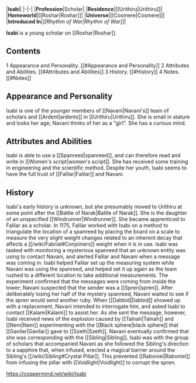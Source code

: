 |**Isabi**|
|-|-|
|**Profession**|Scholar|
|**Residence**|[[Urithiru\|Urithiru]]|
|**Homeworld**|[[Roshar\|Roshar]]|
|**Universe**|[[Cosmere\|Cosmere]]|
|**Introduced In**|*[[Rhythm of War\|Rhythm of War]]*|

**Isabi** is a young scholar on [[Roshar\|Roshar]].

## Contents

1 Appearance and Personality. [[#Appearance and Personality]] 
2 Attributes and Abilities. [[#Attributes and Abilities]] 
3 History. [[#History]] 
4 Notes. [[#Notes]] 


## Appearance and Personality
Isabi is one of the younger members of [[Navani\|Navani's]] team of scholars and [[Ardent\|ardents]] in [[Urithiru\|Urithiru]]. She is small in stature and looks her age; Navani thinks of her as a "girl". She has a curious mind.

## Attributes and Abilities
Isabi is able to use a [[Spanreed\|spanreed]], and can therefore read and write in [[Women's script\|women's script]]. She has received some training in engineering and the scientific method. Despite her youth, Isabi seems to have the full trust of [[Falilar\|Falilar]] and Navani.

## History
Isabi's early history is unknown, but she presumably moved to Urithiru at some point after the [[Battle of Narak\|Battle of Narak]]. She is the daughter of an unspecified [[Windrunner\|Windrunner]].
She became apprenticed to Falilar as a scholar. In 1175, Falilar worked with Isabi on a method to triangulate the location of a spanreed by placing the board on a scale to measure the very slight weight changes related to an inherent decay that affects a [[/wiki/Fabrial#Conjoiners]] weight when it is in use. Isabi was tasked with monitoring a mysterious spanreed that an unknown entity was using to contact Navani, and alerted Falilar and Navani when a message was coming in. Isabi helped Falilar set up the measuring system while Navani was using the spanreed, and helped set it up again as the team rushed to a different location to take additional measurements. The experiment confirmed that the messages were coming from inside the tower; Navani suspected that the sender was a [[Spren\|spren]].
After deliberately losing her half of the mystery spanreed, Navani waited to see if the spren would send another ruby. When [[Dabbid\|Dabbid]] showed up with a replacement, Navani intended to interrogate him, and asked Isabi to contact [[Kalami\|Kalami]] to assist her. As she sent the message, however, Isabi received news of the explosion caused by [[Talnah\|Talnah]] and [[Nem\|Nem]] experimenting with the [[Black sphere\|black sphere]] that [[Gavilar\|Gavilar]] gave to [[Szeth\|Szeth]].
Navani eventually confirmed that she was corresponding with the [[Sibling\|Sibling]]. Isabi was with the group of scholars that accompanied Navani as she followed the Sibling's direction to a sapphire that, when infused, erected a magical barrier around the Sibling's [[/wiki/Sibling#Crystal Pillar]]. This prevented [[Raboniel\|Raboniel]] from infusing the pillar with [[Voidlight\|Voidlight]] to corrupt the spren.



https://coppermind.net/wiki/Isabi